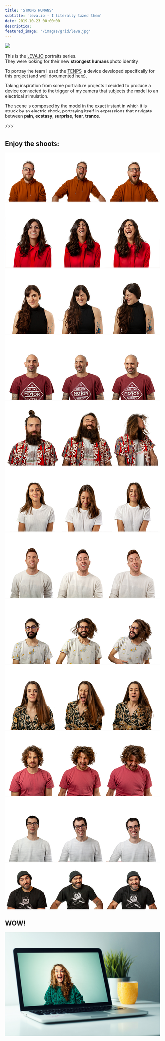```yaml
---
title: 'STRONG HUMANS'
subtitle: 'leva.io - I literally tazed them'
date: 2019-10-23 00:00:00
description:
featured_image: '/images/grid/leva.jpg'
---
```


![](/images/leva/gif.gif)

This is the [LEVA.IO](https://www.leva.io) portraits series.<br>
They were looking for their new **strongest humans** photo identity.

To portray the team I used the [TENPS](/post/TENPS), a device developed specifically for this project (and well documented [here](/post/TENPS)).

Taking inspiration from some portraiture projects I decided to produce a device connected to the trigger of my camera that subjects the model to an electrical stimulation.

The scene is composed by the model in the exact instant in which it is struck by an electric shock, portraying itself in expressions that navigate between **pain**, **ecstasy**, **surprise**, **fear**, **trance**.

⚡⚡⚡

## Enjoy the shoots:

<div class="gallery" data-columns="1">
	<img src="/images/leva/1.jpg">
  <img src="/images/leva/2.jpg">
  <img src="/images/leva/3.jpg">
  <img src="/images/leva/4.jpg">
  <img src="/images/leva/5.jpg">
  <img src="/images/leva/6.jpg">
  <img src="/images/leva/7.jpg">
  <img src="/images/leva/8.jpg">
  <img src="/images/leva/9.jpg">
  <img src="/images/leva/10.jpg">
  <img src="/images/leva/11.jpg">
  <img src="/images/leva/12.jpg">
</div>

## WOW!

![](/images/leva/giulia.jpg)
